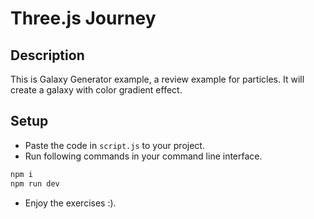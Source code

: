 # Three.js Journey

## Description

This is Galaxy Generator example, a review example for particles.
It will create a galaxy with color gradient effect.

## Setup

* Paste the code in `script.js` to your project.
* Run following commands in your command line interface.

```bash
npm i
npm run dev
```

* Enjoy the exercises :).